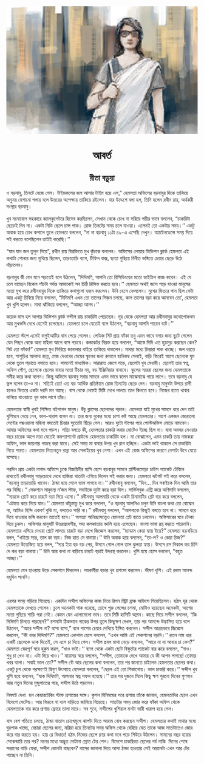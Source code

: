 <div align=center> <img src="./../../metadata/images/rabibasariya/আবর্ত.jpg" align="center" ></div>
<h1 align=center>আবর্ত</h1>
<h2 align=center>রীতা বড়ুয়া</h2>
<div><p>&#x993; &#x9AC;&#x9DC;&#x9AC;&#x9BE;&#x9AC;&#x9C1;, &#x9A4;&#x9BF;&#x9A8;&#x99F;&#x9C7; &#x9AC;&#x9C7;&#x99C;&#x9C7; &#x997;&#x9C7;&#x9B2;&#x964; &#x99F;&#x9BE;&#x987;&#x9AE;&#x995;&#x9B2;&#x9C7;&#x9B0; &#x99C;&#x9B2; &#x986;&#x9B8;&#x9BE;&#x9B0; &#x99F;&#x9BE;&#x987;&#x9AE; &#x9B9;&#x9DF;&#x9C7; &#x98F;&#x9B2;,&#x201D; &#x9B9;&#x9C7;&#x9AE;&#x9B2;&#x9A4;&#x9BE; &#x985;&#x9AB;&#x9BF;&#x9B8;&#x9C7;&#x9B0; &#x9AC;&#x9DC;&#x9AC;&#x9BE;&#x9AC;&#x9C1;&#x9B0; &#x9A6;&#x9BF;&#x995;&#x9C7; &#x9A4;&#x9BE;&#x995;&#x9BF;&#x9DF;&#x9C7; &#x985;&#x9A8;&#x9C1;&#x9A8;&#x9DF; &#x9AE;&#x9C7;&#x9B6;&#x9BE;&#x9A8;&#x9CB; &#x997;&#x9B2;&#x9BE;&#x9DF; &#x9AC;&#x9B2;&#x9C7; &#x989;&#x9A4;&#x9CD;&#x9A4;&#x9B0;&#x9C7;&#x9B0; &#x985;&#x9AA;&#x9C7;&#x995;&#x9CD;&#x9B7;&#x9BE;&#x9DF; &#x9A4;&#x9BE;&#x995;&#x9BF;&#x9DF;&#x9C7; &#x9B0;&#x987;&#x9B2;&#x9C7;&#x9A8;&#x964; &#x9AF;&#x9BE;&#x9B0; &#x989;&#x9A6;&#x9CD;&#x9A6;&#x9C7;&#x9B6;&#x9C7; &#x9AC;&#x9B2;&#x9BE; &#x9B9;&#x9B2;, &#x9A4;&#x9BF;&#x9A8;&#x9BF; &#x9B9;&#x9B2;&#x9C7;&#x9A8; &#x9B0;&#x9A5;&#x9C0;&#x9A8; &#x9B0;&#x9BE;&#x9DF;, &#x985;&#x9B0;&#x9CD;&#x9A5;&#x995;&#x9B0;&#x9C0; &#x9B8;&#x982;&#x9B8;&#x9CD;&#x9A5;&#x9BE;&#x9B0; &#x9AC;&#x9DC;&#x9AC;&#x9BE;&#x9AC;&#x9C1;&#x964;&#xA0;</p><p>&#x996;&#x9C1;&#x9AC; &#x9AE;&#x9A8;&#x9CB;&#x9AF;&#x9CB;&#x997; &#x9B8;&#x9B9;&#x995;&#x9BE;&#x9B0;&#x9C7; &#x995;&#x9CD;&#x9AF;&#x9BE;&#x9B2;&#x995;&#x9C1;&#x9B2;&#x9C7;&#x99F;&#x9B0;&#x9C7; &#x9B9;&#x9BF;&#x9B8;&#x9C7;&#x9AC; &#x995;&#x9B0;&#x99B;&#x9BF;&#x9B2;&#x9C7;&#x9A8;, &#x9B8;&#x9C7;&#x996;&#x9BE;&#x9A8; &#x9A5;&#x9C7;&#x995;&#x9C7; &#x99A;&#x9CB;&#x996; &#x9A8;&#x9BE; &#x9B8;&#x9B0;&#x9BF;&#x9DF;&#x9C7; &#x997;&#x9AE;&#x9CD;&#x9AD;&#x9C0;&#x9B0; &#x9AD;&#x9BE;&#x9AC;&#x9C7; &#x9AC;&#x9B2;&#x9B2;&#x9C7;&#x9A8;, &#x201C;&#x99A;&#x9BE;&#x995;&#x9B0;&#x9BF;&#x99F;&#x9BE; &#x99B;&#x9C7;&#x9DC;&#x9C7;&#x987; &#x9A6;&#x9BF;&#x9A8; &#x9A8;&#x9BE;&#x964; &#x98F;&#x995;&#x99F;&#x9BE; &#x9A8;&#x9BF;&#x9A1;&#x9BF; &#x99B;&#x9C7;&#x9B2;&#x9C7; &#x99A;&#x9BE;&#x9A8;&#x9CD;&#x9B8; &#x9AA;&#x9BE;&#x995;&#x964; &#x9B0;&#x9CB;&#x99C; &#x9A4;&#x9BF;&#x9A8;&#x99F;&#x9C7;&#x9B0; &#x9B8;&#x9AE;&#x9DF; &#x99A;&#x9B2;&#x9C7; &#x9AF;&#x9BE;&#x993;&#x9DF;&#x9BE;&#x964; &#x98F;&#x9B2;&#x9C7;&#x9A8;&#x987; &#x9A4;&#x9CB; &#x98F;&#x995;&#x99F;&#x9BE;&#x9B0; &#x9B8;&#x9AE;&#x9DF;&#x964;&#x2019;&#x2019; &#x98F;&#x995;&#x99F;&#x9C1; &#x985;&#x9AC;&#x9BE;&#x995; &#x9B9;&#x9DF;&#x9C7; &#x99A;&#x9CB;&#x996; &#x995;&#x9AA;&#x9BE;&#x9B2;&#x9C7; &#x9A4;&#x9C1;&#x9B2;&#x9C7; &#x9B9;&#x9C7;&#x9AE;&#x9B2;&#x9A4;&#x9BE; &#x9AC;&#x9B2;&#x9B2;&#x9C7;&#x9A8;, &#x201C;&#x9A8;&#x9BE; &#x9A8;&#x9BE; &#x9AC;&#x9DC;&#x9AC;&#x9BE;&#x9AC;&#x9C1; &#x9E7;&#x9E7;&#x99F;&#x9BE; &#x9EA;&#x9EF;-&#x98F; &#x98F;&#x9B8;&#x9C7;&#x99B;&#x9BF; &#x9A6;&#x9C7;&#x996;&#x9C1;&#x9A8;&#x964; &#x985;&#x9CD;&#x9AF;&#x9BE;&#x99F;&#x9C7;&#x9A8;&#x9A1;&#x9C7;&#x9A8;&#x9CD;&#x9B8;&#x9C7; &#x9B8;&#x9AE;&#x9DF; &#x9A6;&#x9BF;&#x9DF;&#x9C7; &#x9B8;&#x987; &#x995;&#x9B0;&#x9A4;&#x9C7; &#x9AC;&#x9B2;&#x9C7;&#x99B;&#x9BF;&#x9B2;&#x9C7;&#x9A8; &#x9A4;&#x9BE;&#x987;&#x987; &#x995;&#x9B0;&#x9C7;&#x99B;&#x9BF;&#x964;&#x2019;&#x2019;&#xA0;</p><p>&#x201C;&#x9AF;&#x9BE;&#x9A8; &#x9AF;&#x9BE;&#x9A8; &#x99C;&#x9B2; &#x9A4;&#x9C1;&#x9B2;&#x9C1;&#x9A8; &#x997;&#x9BF;&#x9DF;&#x9C7;&#x201D;, &#x9B0;&#x9A5;&#x9C0;&#x9A8; &#x9B0;&#x9BE;&#x9DF; &#x9AC;&#x9BF;&#x9B0;&#x995;&#x9CD;&#x9A4;&#x9BF;&#x9A4;&#x9C7; &#x9AE;&#x9C1;&#x996; &#x995;&#x9C1;&#x981;&#x99A;&#x995;&#x9C7; &#x9AC;&#x9B2;&#x9B2;&#x9C7;&#x9A8;&#x964; &#x985;&#x9AB;&#x9BF;&#x9B8;&#x9C7;&#x9B0; &#x9B2;&#x9CB;&#x9DF;&#x9BE;&#x9B0; &#x9A1;&#x9BF;&#x9AD;&#x9BF;&#x9B6;&#x9A8; &#x995;&#x9CD;&#x9B2;&#x9BE;&#x9B0;&#x9CD;&#x995; &#x9B9;&#x9C7;&#x9AE;&#x9B2;&#x9A4;&#x9BE; &#x98F;&#x987; &#x995;&#x9A5;&#x9BE;&#x99F;&#x9BE; &#x9B6;&#x9CB;&#x9A8;&#x9BE;&#x9B0; &#x99C;&#x9A8;&#x9CD;&#x9AF; &#x9AE;&#x9C1;&#x996;&#x9BF;&#x9DF;&#x9C7; &#x99B;&#x9BF;&#x9B2;&#x9C7;&#x9A8;, &#x9A4;&#x9BE;&#x9DC;&#x9BE;&#x9A4;&#x9BE;&#x9DC;&#x9BF; &#x9AC;&#x9CD;&#x9AF;&#x9BE;&#x997;, &#x99F;&#x9BF;&#x9AB;&#x9BF;&#x9A8; &#x9AC;&#x9BE;&#x995;&#x9CD;&#x9B8;, &#x99B;&#x9BE;&#x9A4;&#x9BE; &#x997;&#x9C1;&#x99B;&#x9BF;&#x9DF;&#x9C7; &#x9AC;&#x9BF;&#x9A8;&#x9C0;&#x9A4; &#x9AD;&#x999;&#x9CD;&#x997;&#x9BF;&#x9A4;&#x9C7; &#x99A;&#x9C7;&#x9DF;&#x9BE;&#x9B0; &#x99B;&#x9C7;&#x9DC;&#x9C7; &#x989;&#x9A0;&#x9C7; &#x9A6;&#x9BE;&#x981;&#x9DC;&#x9BE;&#x9B2;&#x9C7;&#x9A8;&#x964;</p><p>&#x9AC;&#x9DC;&#x9AC;&#x9BE;&#x9AC;&#x9C1;&#x9B0; &#x995;&#x9C0; &#x9AF;&#x9C7;&#x9A8; &#x9AE;&#x9A8;&#x9C7; &#x9AA;&#x9DC;&#x9A4;&#x9C7;&#x987; &#x9AC;&#x9B2;&#x9C7; &#x989;&#x9A0;&#x9B2;&#x9C7;&#x9A8;, &#x201C;&#x9A6;&#x9BF;&#x9A6;&#x9BF;&#x9AE;&#x9A3;&#x9BF;, &#x986;&#x9AA;&#x9A8;&#x9BF; &#x9A4;&#x9CB; &#x9B0;&#x9BF;&#x9B8;&#x9BF;&#x9AD;&#x9BF;&#x982;&#x9DF;&#x9C7;&#x9B0; &#x9AE;&#x9A4;&#x9CB; &#x9AD;&#x9BE;&#x987;&#x99F;&#x9BE;&#x9B2; &#x995;&#x9BE;&#x99C; &#x995;&#x9B0;&#x9C7;&#x9A8;&#x964; &#x98F;&#x987; &#x9AF;&#x9C7; &#x99A;&#x9B2;&#x9C7; &#x9AF;&#x9BE;&#x99A;&#x9CD;&#x99B;&#x9C7;&#x9A8; &#x9AC;&#x9BF;&#x995;&#x9C7;&#x9B2; &#x9AA;&#x9BE;&#x981;&#x99A;&#x99F;&#x9BE; &#x9AA;&#x9B0;&#x9CD;&#x9AF;&#x9A8;&#x9CD;&#x9A4; &#x986;&#x9AE;&#x9BE;&#x995;&#x9C7;&#x987; &#x9B8;&#x9AC; &#x99A;&#x9BF;&#x9A0;&#x9BF; &#x9B0;&#x9BF;&#x9B8;&#x9BF;&#x9AD; &#x995;&#x9B0;&#x9A4;&#x9C7; &#x9B9;&#x9AC;&#x9C7;&#x964;&#x2019;&#x2019; &#x9B9;&#x9C7;&#x9AE;&#x9B2;&#x9A4;&#x9BE; &#x985;&#x9A5;&#x987; &#x99C;&#x9B2;&#x9C7; &#x9AA;&#x9DC;&#x9C7; &#x9AF;&#x9BE;&#x993;&#x9DF;&#x9BE; &#x9AE;&#x9BE;&#x9A8;&#x9C1;&#x9B7;&#x9C7;&#x9B0; &#x9AE;&#x9A4;&#x9CB; &#x9AE;&#x9C1;&#x996; &#x995;&#x9B0;&#x9C7; &#x9B0;&#x9A5;&#x9C0;&#x9A8;&#x9AC;&#x9BE;&#x9AC;&#x9C1;&#x9B0; &#x9A6;&#x9BF;&#x995;&#x9C7; &#x9A4;&#x9BE;&#x995;&#x9BF;&#x9DF;&#x9C7; &#x995;&#x9A5;&#x9BE;&#x997;&#x9C1;&#x9B2;&#x9CB; &#x9B9;&#x99C;&#x9AE; &#x995;&#x9B0;&#x9B2;&#x9C7;&#x9A8;&#x964; &#x989;&#x9A8;&#x9BF; &#x9B9;&#x9C7;&#x9B8;&#x9C7; &#x9AB;&#x9C7;&#x9B2;&#x9B2;&#x9C7;&#x9A8;&#x964; &#x9AE;&#x9C1;&#x996;&#x9C7;&#x9B0; &#x9AD;&#x9BF;&#x9A4;&#x9B0;&#x9C7; &#x9AA;&#x9BE;&#x9A8; &#x99B;&#x9BF;&#x9B2; &#x9B8;&#x9C7;&#x99F;&#x9BE; &#x986;&#x9B0; &#x98F;&#x995;&#x99F;&#x9C1; &#x99A;&#x9BF;&#x9AC;&#x9BF;&#x9DF;&#x9C7; &#x9A8;&#x9BF;&#x9DF;&#x9C7; &#x9AC;&#x9B2;&#x9B2;&#x9C7;&#x9A8;, &#x201C;&#x9A6;&#x9BF;&#x9A6;&#x9BF;&#x9AE;&#x9A3;&#x9BF; &#x98F;&#x996;&#x9A8; &#x9A4;&#x9CB; &#x9A4;&#x9BE;&#x9B2;&#x9C7;&#x9B0; &#x9B8;&#x9BF;&#x99C;&#x9BC;&#x9A8; &#x99A;&#x9B2;&#x99B;&#x9C7;, &#x995;&#x9BE;&#x9B2; &#x9A4;&#x9BE;&#x9B2;&#x9C7;&#x9B0; &#x9AC;&#x9DC;&#x9BE; &#x995;&#x9B0;&#x9C7; &#x986;&#x9A8;&#x9AC;&#x9C7;&#x9A8; &#x9A4;&#x9CB;&#x2019;, &#x9B9;&#x9C7;&#x9AE;&#x9B2;&#x9A4;&#x9BE; &#x996;&#x9C1;&#x9AC; &#x996;&#x9C1;&#x9B6;&#x9BF; &#x9B9;&#x9B2;&#x9C7;&#x9A8;&#x964; &#x9AE;&#x9BE;&#x9A5;&#x9BE; &#x99D;&#x9BE;&#x981;&#x995;&#x9BF;&#x9DF;&#x9C7; &#x9AC;&#x9B2;&#x9B2;&#x9C7;&#x9A8;, &#x2018;&#x2018;&#x986;&#x99A;&#x9CD;&#x99B;&#x9BE; &#x986;&#x9A8;&#x9AC;&#x964;&#x2019;&#x2019;&#xA0;</p><p>&#x995;&#x9DF;&#x9C7;&#x995; &#x9AE;&#x9BE;&#x9B8; &#x9B9;&#x9B2; &#x986;&#x9AA;&#x9BE;&#x9B0; &#x9A1;&#x9BF;&#x9AD;&#x9BF;&#x9B6;&#x9A8; &#x995;&#x9CD;&#x9B2;&#x9BE;&#x9B0;&#x9CD;&#x995; &#x9B8;&#x9A8;&#x9CD;&#x9A6;&#x9C0;&#x9AA; &#x9B0;&#x9BE;&#x9DF; &#x99A;&#x9BE;&#x995;&#x9B0;&#x9BF;&#x99F;&#x9BE; &#x9AA;&#x9C7;&#x9DF;&#x9C7;&#x99B;&#x9C7;&#x9A8;&#x964; &#x9A6;&#x9C2;&#x9B0; &#x9A5;&#x9C7;&#x995;&#x9C7; &#x9B9;&#x9C7;&#x9AE;&#x9B2;&#x9A4;&#x9BE; &#x986;&#x9B0; &#x9B0;&#x9A5;&#x9C0;&#x9A8;&#x9AC;&#x9BE;&#x9AC;&#x9C1;&#x9B0; &#x995;&#x9A5;&#x9CB;&#x9AA;&#x9CB;&#x995;&#x9A5;&#x9A8; &#x986;&#x9B0; &#x9AE;&#x9C1;&#x996;&#x9AD;&#x999;&#x9CD;&#x997;&#x9BF; &#x9A6;&#x9C7;&#x996;&#x9C7; &#x9B9;&#x9C7;&#x9B8;&#x9C7;&#x987; &#x99A;&#x9B2;&#x9C7;&#x99B;&#x9C7;&#x9A8;&#x964; &#x9B9;&#x9C7;&#x9AE;&#x9B2;&#x9A4;&#x9BE; &#x99A;&#x9B2;&#x9C7; &#x9AF;&#x9C7;&#x9A4;&#x9C7;&#x987; &#x9AC;&#x9B2;&#x9C7; &#x989;&#x9A0;&#x9B2;&#x9C7;&#x9A8;, &#x201C;&#x9AC;&#x9DC;&#x9AC;&#x9BE;&#x9AC;&#x9C1; &#x986;&#x9AA;&#x9A8;&#x9BF; &#x9AA;&#x9BE;&#x9B0;&#x9C7;&#x9A8; &#x9AC;&#x99F;&#x9C7;&#x964;&#x2019;&#x2019;</p><p>&#x9B9;&#x9C7;&#x9AE;&#x9B2;&#x9A4;&#x9BE; &#x9B8;&#x9CD;&#x99F;&#x9AA;&#x9C7; &#x98F;&#x9B8;&#x9C7;&#x987; &#x9AC;&#x9BE;&#x997;&#x9C1;&#x987;&#x986;&#x99F;&#x9BF;&#x9B0; &#x9AC;&#x9BE;&#x9B8; &#x9AA;&#x9C7;&#x9DF;&#x9C7; &#x997;&#x9C7;&#x9B2;&#x9C7;&#x9A8;&#x964; &#x9B2;&#x9C7;&#x9A1;&#x9BF;&#x99C;&#x9BC; &#x9B8;&#x9BF;&#x99F; &#x9AA;&#x9CD;&#x9B0;&#x9BE;&#x9DF; &#x9AB;&#x9BE;&#x981;&#x995;&#x9BE; &#x9A4;&#x9AC;&#x9C1; &#x98F;&#x9AE;&#x9A8; &#x9AD;&#x9BE;&#x9AC;&#x9C7; &#x9AC;&#x9B8;&#x9BE;&#x9B0; &#x99C;&#x9A8;&#x9CD;&#x9AF; &#x99B;&#x9C1;&#x99F;&#x9C7; &#x997;&#x9C7;&#x9B2;&#x9C7;&#x9A8; &#x9AF;&#x9C7;&#x9A8; &#x9AA;&#x9BF;&#x99B;&#x9A8; &#x9A5;&#x9C7;&#x995;&#x9C7; &#x985;&#x9A8;&#x9CD;&#x9AF; &#x9AE;&#x9B9;&#x9BF;&#x9B2;&#x9BE; &#x986;&#x997;&#x9C7; &#x9AC;&#x9B8;&#x9C7; &#x9AA;&#x9DC;&#x9AC;&#x9C7;&#x964; &#x995;&#x9A8;&#x9CD;&#x9A1;&#x9BE;&#x995;&#x99F;&#x9B0; &#x9AC;&#x9BF;&#x9B0;&#x995;&#x9CD;&#x9A4; &#x9B9;&#x9DF;&#x9C7; &#x9AC;&#x9B2;&#x9B2;&#x9C7;&#x9A8;, &#x201C;&#x986;&#x9B8;&#x9CD;&#x9A4;&#x9C7; &#x9A6;&#x9BF;&#x9A6;&#x9BF; &#x98F;&#x9A4; &#x9B9;&#x9C1;&#x9DC;&#x9AE;&#x9C1;&#x9DC; &#x995;&#x9B0;&#x99B;&#x9C7;&#x9A8; &#x995;&#x9C7;&#x9A8;? &#x9B8;&#x9BF;&#x99F; &#x9A4;&#x9CB; &#x9AB;&#x9BE;&#x981;&#x995;&#x9BE;!&#x201D; &#x9B9;&#x9C7;&#x9AE;&#x9B2;&#x9A4;&#x9BE; &#x9AE;&#x9C1;&#x996; &#x9AB;&#x9BF;&#x9B0;&#x9BF;&#x9DF;&#x9C7; &#x99C;&#x9BE;&#x9A8;&#x9BE;&#x9B2;&#x9BE;&#x9B0; &#x9AC;&#x9BE;&#x987;&#x9B0;&#x9C7; &#x9A4;&#x9BE;&#x995;&#x9BF;&#x9DF;&#x9C7; &#x9A5;&#x9BE;&#x995;&#x9B2;&#x9C7;&#x9A8;&#x964; &#x9AE;&#x9BE;&#x9A5;&#x9BE;&#x9B0; &#x9AE;&#x9A7;&#x9CD;&#x9AF;&#x9C7; &#x99A;&#x9BF;&#x9A8;&#x9CD;&#x9A4;&#x9BE;&#x9B0;&#x9BE; &#x9AA;&#x9BE;&#x995; &#x996;&#x9BE;&#x99A;&#x9CD;&#x99B;&#x9C7;&#x964; &#x99C;&#x9B2; &#x9A7;&#x9B0;&#x9A4;&#x9C7; &#x9B9;&#x9AC;&#x9C7;, &#x9B6;&#x9BE;&#x9B6;&#x9C1;&#x9DC;&#x9BF;&#x9B0; &#x986;&#x9B2;&#x9BE;&#x9A6;&#x9BE; &#x9B0;&#x9BE;&#x9A8;&#x9CD;&#x9A8;&#x9BE;, &#x9AE;&#x9C7;&#x99C; &#x9A6;&#x9C7;&#x993;&#x9B0;&#x9C7;&#x9B0; &#x9AE;&#x9C7;&#x9DF;&#x9C7;&#x9B0; &#x9B8;&#x9CD;&#x995;&#x9C1;&#x9B2;&#x9C7;&#x9B0; &#x99C;&#x9A8;&#x9CD;&#x9AF; &#x9B0;&#x9C1;&#x9AE;&#x9BE;&#x9B2;&#x9C7; &#x9B9;&#x9BE;&#x9A8;&#x9BF;&#x995;&#x9AE;&#x9CD;&#x9AC; &#x9B8;&#x9C7;&#x9B2;&#x9BE;&#x987;, &#x9AC;&#x9BE;&#x9DC;&#x9BF; &#x9AB;&#x9BF;&#x9B0;&#x9C7;&#x987; &#x986;&#x997;&#x9C7; &#x99B;&#x9C7;&#x9B2;&#x9C7;&#x995;&#x9C7; &#x998;&#x9C1;&#x9AE; &#x9A5;&#x9C7;&#x995;&#x9C7; &#x9A4;&#x9C1;&#x9B2;&#x9C7; &#x9AA;&#x9DC;&#x9BE;&#x9A4;&#x9C7; &#x9AC;&#x9B8;&#x9BE;&#x9A4;&#x9C7; &#x9B9;&#x9AC;&#x9C7;&#x964; &#x9B8;&#x9BE;&#x9AE;&#x9A8;&#x9C7;&#x987; &#x9AE;&#x9BE;&#x9A7;&#x9CD;&#x9AF;&#x9AE;&#x9BF;&#x995;&#x964; &#x9B8;&#x9BE;&#x9B0;&#x9BE;&#x9B0;&#x9BE;&#x9A4; &#x99C;&#x9C7;&#x997;&#x9C7; &#x9AA;&#x9DC;&#x9C7;, &#x99B;&#x9C7;&#x9B2;&#x9C7;&#x99F;&#x9BE; &#x996;&#x9C1;&#x9AC; &#x9AE;&#x9C7;&#x9A7;&#x9BE;&#x9AC;&#x9C0;&#x964; &#x99B;&#x9C7;&#x9B2;&#x9C7;&#x987; &#x9A4;&#x9BE;&#x9B0; &#x9B8;&#x9CD;&#x9AC;&#x9AA;&#x9CD;&#x9A8;, &#x985;&#x9AB;&#x9BF;&#x9B8; &#x997;&#x9CC;&#x9A3;, &#x99B;&#x9C7;&#x9B2;&#x9C7;&#x995;&#x9C7; &#x99B;&#x9C7;&#x9B2;&#x9C7;&#x9B0; &#x9AC;&#x9BE;&#x9AC;&#x9BE;&#x9B0; &#x9AE;&#x9A4;&#x9CB; &#x99F;&#x9BF;&#x99A;&#x9BE;&#x9B0; &#x9A8;&#x9DF;, &#x9AC;&#x9DC; &#x987;&#x99E;&#x9CD;&#x99C;&#x9BF;&#x9A8;&#x9BF;&#x9DF;&#x9BE;&#x9B0; &#x9AC;&#x9BE;&#x9A8;&#x9BE;&#x9AC;&#x9C7;&#x964; &#x9B8;&#x9CD;&#x995;&#x9C1;&#x9B2;&#x9C7;&#x9B0; &#x9B8;&#x9CD;&#x9AF;&#x9B0;&#x9B0;&#x9BE; &#x99B;&#x9C7;&#x9B2;&#x9C7;&#x9B0; &#x99C;&#x9A8;&#x9CD;&#x9AF; &#x9B9;&#x9C7;&#x9AE;&#x9B2;&#x9A4;&#x9BE;&#x995;&#x9C7; &#x9B8;&#x9AE;&#x9C0;&#x9B9; &#x995;&#x9B0;&#x9C7; &#x995;&#x9A5;&#x9BE; &#x9AC;&#x9B2;&#x9C7;&#x9A8;&#x964; &#x995;&#x9BF;&#x9A8;&#x9CD;&#x9A4;&#x9C1; &#x985;&#x9AB;&#x9BF;&#x9B8;&#x9C7; &#x9AC;&#x9DC;&#x9AC;&#x9BE;&#x9AC;&#x9C1; &#x9B8;&#x9AC;&#x9BE;&#x9B0; &#x9B8;&#x9BE;&#x9AE;&#x9A8;&#x9C7; &#x98F;&#x9AE;&#x9A8; &#x9AD;&#x9BE;&#x9AC;&#x9C7; &#x9AC;&#x9B2;&#x9C7;&#x9A8; &#x9AE;&#x9BE;&#x99D;&#x9C7;&#x9AE;&#x9BE;&#x99D;&#x9C7; &#x997;&#x9BE;&#x9DF;&#x9C7; &#x9B2;&#x9BE;&#x997;&#x9C7;&#x964; &#x9A4;&#x9AC;&#x9C7; &#x9AC;&#x9DC;&#x9AC;&#x9BE;&#x9AC;&#x9C1; &#x9AF;&#x9C7; &#x9AD;&#x9C1;&#x9B2; &#x9AC;&#x9B2;&#x9C7;&#x9A8; &#x9A4;&#x9BE;-&#x993; &#x9A8;&#x9BE;&#x964; &#x9B8;&#x9A4;&#x9CD;&#x9AF;&#x9BF;&#x987; &#x9A4;&#x9CB;! &#x98F;&#x9A4; &#x9AC;&#x9DC; &#x986;&#x9B0;&#x9CD;&#x9A5;&#x9BF;&#x995; &#x9AA;&#x9CD;&#x9B0;&#x9A4;&#x9BF;&#x9B7;&#x9CD;&#x9A0;&#x9BE;&#x9A8;&#x9C7; &#x9B0;&#x9CB;&#x99C; &#x9A4;&#x9BF;&#x9A8;&#x99F;&#x9C7;&#x9DF; &#x99B;&#x9C7;&#x9DC;&#x9C7; &#x9A6;&#x9C7;&#x9A8;&#x964; &#x9AC;&#x9DC;&#x9AC;&#x9BE;&#x9AC;&#x9C1; &#x9AE;&#x9BE;&#x9A8;&#x9C1;&#x9B7;&#x99F;&#x9BE; &#x989;&#x9AA;&#x9B0;&#x9C7; &#x9B0;&#x9BE;&#x997;&#x9C0; &#x9B9;&#x9B2;&#x9C7;&#x993; &#x9AD;&#x9BF;&#x9A4;&#x9B0;&#x9C7; &#x98F;&#x995;&#x99F;&#x9BE; &#x9A6;&#x9B0;&#x9A6;&#x9BF; &#x9AE;&#x9A8; &#x986;&#x99B;&#x9C7;&#x964; &#x9AC;&#x9BE;&#x9B8; &#x9A5;&#x9C7;&#x995;&#x9C7; &#x9A8;&#x9C7;&#x9AE;&#x9C7;&#x987; &#x9AE;&#x9BF;&#x9B7;&#x9CD;&#x99F;&#x9BF; &#x9A6;&#x9C7;&#x996;&#x9C7; &#x9B2;&#x9BE;&#x9B2;&#x99A;&#x9C7; &#x9A4;&#x9BE;&#x9B2; &#x995;&#x9BF;&#x9A8;&#x9A4;&#x9C7; &#x9B9;&#x9AC;&#x9C7;&#x964; &#x9A8;&#x9BF;&#x99C;&#x9C7;&#x9B0; &#x9B9;&#x9BE;&#x9A4;&#x9C7; &#x996;&#x9BE;&#x9AC;&#x9BE;&#x9B0; &#x9AC;&#x9BE;&#x9A8;&#x9BF;&#x9DF;&#x9C7; &#x996;&#x9BE;&#x993;&#x9DF;&#x9BE;&#x9A4;&#x9C7; &#x996;&#x9C1;&#x9AC; &#x9AD;&#x9BE;&#x9B2; &#x9B2;&#x9BE;&#x997;&#x9C7; &#x9A4;&#x9BE;&#x981;&#x9B0;&#x964;&#xA0;</p><p>&#x9B9;&#x9C7;&#x9AE;&#x9B2;&#x9A4;&#x9BE;&#x9B0; &#x9B8;&#x9CD;&#x9AC;&#x9BE;&#x9AE;&#x9C0; &#x996;&#x9C1;&#x9AC;&#x987; &#x9B6;&#x9BF;&#x995;&#x9CD;&#x9B7;&#x9BF;&#x9A4; &#x9AC;&#x987;&#x9AA;&#x9BE;&#x997;&#x9B2; &#x9AE;&#x9BE;&#x9A8;&#x9C1;&#x9B7;&#x964; &#x989;&#x981;&#x99A;&#x9C1; &#x995;&#x9CD;&#x9B2;&#x9BE;&#x9B8;&#x9C7;&#x9B0; &#x99B;&#x9C7;&#x9B2;&#x9C7;&#x9A6;&#x9C7;&#x9B0; &#x9AA;&#x9DC;&#x9BE;&#x9A8;&#x964; &#x9B9;&#x9C7;&#x9AE;&#x9B2;&#x9A4;&#x9BE; &#x9AF;&#x9BE;&#x987; &#x9AE;&#x9C1;&#x996;&#x9C7;&#x9B0; &#x9B8;&#x9BE;&#x9AE;&#x9A8;&#x9C7; &#x9A7;&#x9B0;&#x9C7; &#x9A6;&#x9C7;&#x9A8; &#x9A4;&#x9BE;&#x987; &#x996;&#x9C1;&#x9B6;&#x9BF;&#x9AE;&#x9A8;&#x9C7; &#x996;&#x9C7;&#x9DF;&#x9C7; &#x9A8;&#x9C7;&#x9A8;, &#x9AD;&#x9BE;&#x9B2;-&#x996;&#x9BE;&#x9B0;&#x9BE;&#x9AA; &#x9AC;&#x9B2;&#x9C7;&#x9A8; &#x9A8;&#x9BE;&#x964; &#x9A4;&#x9BE;&#x9B0; &#x99C;&#x9A8;&#x9CD;&#x9AF; &#x9AC;&#x9C1;&#x995;&#x9C7;&#x9B0; &#x9AE;&#x9A7;&#x9CD;&#x9AF;&#x9C7; &#x99A;&#x9BE;&#x9AA;&#x9BE; &#x995;&#x9B7;&#x9CD;&#x99F; &#x986;&#x99B;&#x9C7; &#x9B9;&#x9C7;&#x9AE;&#x9B2;&#x9A4;&#x9BE;&#x9B0;&#x964; &#x9AA;&#x9BE;&#x9B6;&#x9C7; &#x98F;&#x995;&#x99C;&#x9A8; &#x99C;&#x9CB;&#x9B0;&#x9BE;&#x9B2;&#x9CB; &#x9B8;&#x9C7;&#x9A8;&#x9CD;&#x99F;&#x9C7;&#x9B0; &#x997;&#x9A8;&#x9CD;&#x9A7;&#x993;&#x9DF;&#x9BE;&#x9B2;&#x9BE; &#x9AE;&#x9B9;&#x9BF;&#x9B2;&#x9BE; &#x9AC;&#x9B8;&#x9A4;&#x9C7;&#x987; &#x99A;&#x9BF;&#x9A8;&#x9CD;&#x9A4;&#x9BE;&#x9B0; &#x9B8;&#x9C1;&#x9A4;&#x9CB;&#x99F;&#x9BE; &#x99B;&#x9BF;&#x981;&#x9DC;&#x9C7; &#x997;&#x9C7;&#x9B2;&#x964; &#x986;&#x9B0;&#x993; &#x9A6;&#x9C1;&#x99F;&#x9CB; &#x9B8;&#x9CD;&#x99F;&#x9AA;&#x9C7;&#x9B0; &#x9AA;&#x9B0;&#x9C7; &#x9AA;&#x9CB;&#x9B8;&#x9CD;&#x99F;&#x985;&#x9AB;&#x9BF;&#x9B8; &#x9AE;&#x9CB;&#x9DC;&#x9C7; &#x9A8;&#x9BE;&#x9AE;&#x9AC;&#x9C7;&#x9A8;&#x964; &#x986;&#x9AC;&#x9BE;&#x9B0; &#x985;&#x9AB;&#x9BF;&#x9B8;&#x9C7;&#x9B0; &#x995;&#x9A5;&#x9BE; &#x9AE;&#x9A8;&#x9C7; &#x9AA;&#x9DC;&#x9B2;&#x964; &#x9B8;&#x9A4;&#x9CD;&#x9AF;&#x9BF; &#x9AC;&#x9B2;&#x9A4;&#x9C7; &#x995;&#x9C0;, &#x9B9;&#x9C7;&#x9AE;&#x9B2;&#x9A4;&#x9BE;&#x9B0; &#x99A;&#x9BE;&#x995;&#x9B0;&#x9BF; &#x995;&#x9B0;&#x9BE;&#x9B0; &#x9AE;&#x9CB;&#x99F;&#x9C7;&#x993; &#x987;&#x99A;&#x9CD;&#x99B;&#x9C7; &#x99B;&#x9BF;&#x9B2; &#x9A8;&#x9BE;&#x964; &#x9AC;&#x9BE;&#x9AC;&#x9BE; &#x985;&#x9AC;&#x9B8;&#x9B0; &#x9A8;&#x9C7;&#x993;&#x9DF;&#x9BE;&#x9B0; &#x9AC;&#x99B;&#x9B0; &#x99A;&#x9BE;&#x9B0;&#x9C7;&#x995; &#x986;&#x997;&#x9C7; &#x9AE;&#x9BE;&#x9B0;&#x9BE; &#x9AF;&#x9C7;&#x9A4;&#x9C7;&#x987; &#x995;&#x9AE;&#x9AA;&#x9CD;&#x9AF;&#x9BE;&#x9B6;&#x9A8;&#x9C7;&#x99F; &#x997;&#x9CD;&#x9B0;&#x9BE;&#x989;&#x9A8;&#x9CD;&#x9A1;&#x9C7; &#x9B9;&#x9C7;&#x9AE;&#x9B2;&#x9A4;&#x9BE;&#x9B0; &#x99A;&#x9BE;&#x995;&#x9B0;&#x9BF;&#x99F;&#x9BE; &#x9B9;&#x9B2;&#x964; &#x9AE;&#x9BE; &#x9AC;&#x9CB;&#x99D;&#x9BE;&#x9B2;&#x9C7;&#x9A8;, &#x98F;&#x9AE;&#x9A8; &#x99A;&#x9BE;&#x995;&#x9B0;&#x9BF; &#x9A4;&#x9BE;&#x9DF; &#x9A8;&#x9BE;&#x9AE;&#x995;&#x9B0;&#x9BE; &#x985;&#x9AB;&#x9BF;&#x9B8;, &#x9AD;&#x9BE;&#x9B2; &#x99C;&#x9BE;&#x9DF;&#x997;&#x9BE;&#x9DF; &#x9AA;&#x9BE;&#x9A4;&#x9CD;&#x9B0;&#x9B8;&#x9CD;&#x9A5; &#x995;&#x9B0;&#x9BE; &#x9AF;&#x9BE;&#x9AC;&#x9C7;&#x964; &#x9B8;&#x9C7;&#x987; &#x9B8;&#x9AE;&#x9DF; &#x9AE;&#x9BE; &#x9AC;&#x9BE;&#x9AC;&#x9BE;&#x9B0; &#x989;&#x9AA;&#x9B0; &#x996;&#x9C1;&#x9AC; &#x9B0;&#x9BE;&#x997; &#x9B9;&#x99A;&#x9CD;&#x99B;&#x9BF;&#x9B2;&#x964; &#x98F;&#x995;&#x99F;&#x9BE; &#x9AD;&#x9BE;&#x987; &#x9A5;&#x9BE;&#x995;&#x9B2;&#x9C7; &#x9B8;&#x9C7; &#x99A;&#x9BE;&#x995;&#x9B0;&#x9BF;&#x99F;&#x9BE; &#x9A8;&#x9BF;&#x9A4;&#x9C7; &#x9AA;&#x9BE;&#x9B0;&#x9A4;&#x964; &#x9B9;&#x9C7;&#x9AE;&#x9B2;&#x9A4;&#x9BE;&#x9B0; &#x9A8;&#x9BF;&#x9A4;&#x9CD;&#x9AF;&#x9A8;&#x9A4;&#x9C1;&#x9A8; &#x9B0;&#x9BE;&#x9A8;&#x9CD;&#x9A8;&#x9BE; &#x986;&#x9B0; &#x9B8;&#x9C7;&#x9B2;&#x9BE;&#x987;&#x9DF;&#x9C7;&#x9B0; &#x996;&#x9C1;&#x9AC; &#x9A8;&#x9C7;&#x9B6;&#x9BE;&#x964; &#x98F;&#x996;&#x9A8; &#x98F;&#x987; &#x9B0;&#x9CB;&#x99C; &#x985;&#x9AB;&#x9BF;&#x9B8;&#x9C7;&#x9B0; &#x995;&#x9BE;&#x9B0;&#x9A3;&#x9C7; &#x9A8;&#x9C7;&#x9B6;&#x9BE;&#x99F;&#x9BE; &#x989;&#x9AC;&#x9C7; &#x9AF;&#x9C7;&#x9A4;&#x9C7; &#x9AC;&#x9B8;&#x9C7;&#x99B;&#x9C7;&#x964;&#xA0;</p><p>&#x9AA;&#x9B0;&#x9A6;&#x9BF;&#x9A8; &#x9AA;&#x9CD;&#x9B0;&#x9BE;&#x9DF; &#x98F;&#x995;&#x99F;&#x9BE; &#x9A8;&#x9BE;&#x997;&#x9BE;&#x9A6; &#x985;&#x9AB;&#x9BF;&#x9B8;&#x9C7; &#x9A2;&#x9C1;&#x995;&#x9C7; &#x9AC;&#x9BF;&#x99C;&#x9DF;&#x9BF;&#x9A8;&#x9C0;&#x9B0; &#x9B9;&#x9BE;&#x9B8;&#x9BF; &#x9B9;&#x9C7;&#x9B8;&#x9C7; &#x9AC;&#x9DC;&#x9AC;&#x9BE;&#x9AC;&#x9C1;&#x9B0; &#x9B8;&#x9BE;&#x9AE;&#x9A8;&#x9C7; &#x9AA;&#x9CD;&#x9B2;&#x9BE;&#x9B8;&#x9CD;&#x99F;&#x9BF;&#x995;&#x9AE;&#x9CB;&#x9DC;&#x9BE; &#x9A2;&#x9BE;&#x989;&#x9B8; &#x9AA;&#x9CD;&#x9AF;&#x9BE;&#x995;&#x9C7;&#x99F; &#x99F;&#x9C7;&#x9AC;&#x9BF;&#x9B2;&#x9C7; &#x9B0;&#x9BE;&#x996;&#x9A4;&#x9C7;&#x987; &#x9B0;&#x9A5;&#x9C0;&#x9A8;&#x9AC;&#x9BE;&#x9AC;&#x9C1; &#x986;&#x9DC;&#x99A;&#x9CB;&#x996;&#x9C7; &#x9A6;&#x9C7;&#x996;&#x9C7; &#x9B9;&#x9BE;&#x99C;&#x9BF;&#x9B0;&#x9BE; &#x996;&#x9BE;&#x9A4;&#x9BE;&#x99F;&#x9BE; &#x98F;&#x997;&#x9BF;&#x9DF;&#x9C7; &#x9A6;&#x9BF;&#x9B2;&#x9C7;&#x9A8; &#x9B8;&#x987; &#x995;&#x9B0;&#x9BE;&#x9B0; &#x99C;&#x9A8;&#x9CD;&#x9AF;&#x964; &#x9B9;&#x9C7;&#x9AE;&#x9B2;&#x9A4;&#x9BE; &#x99D;&#x99F;&#x9AA;&#x99F; &#x9B8;&#x987; &#x995;&#x9B0;&#x9C7; &#x9AC;&#x9B2;&#x9B2;&#x9C7;&#x9A8;, &#x201C;&#x9AC;&#x9DC;&#x9AC;&#x9BE;&#x9AC;&#x9C1; &#x9A4;&#x9BE;&#x9DC;&#x9BE;&#x9A4;&#x9BE;&#x9DC;&#x9BF; &#x996;&#x9BE;&#x9AC;&#x9C7;&#x9A8;&#x964; &#x9A0;&#x9BE;&#x9A8;&#x9CD;&#x9A1;&#x9BE; &#x9B9;&#x9DF;&#x9C7; &#x997;&#x9C7;&#x9B2;&#x9C7; &#x9AD;&#x9BE;&#x9B2; &#x9B2;&#x9BE;&#x997;&#x9AC;&#x9C7; &#x9A8;&#x9BE;&#x964;&#x2019;&#x2019; &#x9B0;&#x9A5;&#x9C0;&#x9A8;&#x9AC;&#x9BE;&#x9AC;&#x9C1; &#x9AC;&#x9B2;&#x9B2;&#x9C7;&#x9A8;, &#x201C;&#x9A6;&#x9BF;&#x9A8;... &#x9A6;&#x9BF;&#x9A8; &#x9B8;&#x9AC;&#x9BE;&#x987;&#x995;&#x9C7; &#x9A6;&#x9BF;&#x9A8; &#x986;&#x9AE;&#x9BF; &#x9A4;&#x9BE;&#x9B0; &#x9AA;&#x9B0; &#x9A8;&#x9BF;&#x99A;&#x9CD;&#x99B;&#x9BF;&#x964;&#x2019;&#x2019; &#x9B8;&#x9C7;&#x995;&#x9B6;&#x9A8;&#x9C7; &#x9B8;&#x9BE;&#x995;&#x9C1;&#x9B2;&#x9CD;&#x9AF;&#x9C7; &#x9A8;&#x2019;&#x99C;&#x9A8; &#x9B8;&#x9CD;&#x99F;&#x9BE;&#x9AB;, &#x9B8;&#x9AC;&#x9BE;&#x987;&#x995;&#x9C7; &#x9A6;&#x9C1;&#x99F;&#x9CB; &#x995;&#x9B0;&#x9C7; &#x9AC;&#x9DC;&#x9BE; &#x9A6;&#x9BF;&#x9B2;&#x964; &#x9B8;&#x9BE;&#x9B0;&#x9CD;&#x9AD;&#x9BF;&#x9B8;&#x9AC;&#x9C1;&#x995; &#x98F;&#x9A8;&#x9CD;&#x99F;&#x9CD;&#x9B0;&#x9BF; &#x995;&#x9B0;&#x9C7; &#x985;&#x9A3;&#x9BF;&#x9AE;&#x9BE;&#x9A6;&#x9BF; &#x9AC;&#x9B2;&#x9B2;&#x9C7;&#x9A8;, &#x201C;&#x9B8;&#x9CD;&#x9AF;&#x9B0;&#x995;&#x9C7; &#x9AA;&#x9CD;&#x9B2;&#x9C7;&#x99F;&#x9C7; &#x995;&#x9B0;&#x9C7; &#x99A;&#x9BE;&#x9B0;&#x99F;&#x9C7; &#x9AC;&#x9DC;&#x9BE; &#x9A6;&#x9BF;&#x9DF;&#x9C7; &#x98F;&#x9B8;&#x9CB;&#x964;&#x2019;&#x2019; &#x9B0;&#x9A5;&#x9C0;&#x9A8;&#x9AC;&#x9BE;&#x9AC;&#x9C1; &#x986;&#x9B2;&#x9AE;&#x9BE;&#x9B0;&#x9BF; &#x9A5;&#x9C7;&#x995;&#x9C7; &#x98F;&#x995;&#x99F;&#x9BE; &#x99A;&#x9BF;&#x9A8;&#x9BE;&#x9AE;&#x9BE;&#x99F;&#x9BF;&#x9B0; &#x9AA;&#x9CD;&#x9B2;&#x9C7;&#x99F; &#x9AC;&#x9BE;&#x9B0; &#x995;&#x9B0;&#x9C7; &#x9AC;&#x9B2;&#x9B2;&#x9C7;&#x9A8;, &#x201C;&#x98F;&#x99F;&#x9BE;&#x9A4;&#x9C7; &#x995;&#x9B0;&#x9C7; &#x9A8;&#x9BF;&#x9DF;&#x9C7; &#x9AF;&#x9BE;&#x9A8;&#x964;&#x2019;&#x2019; &#x9B9;&#x9C7;&#x9AE;&#x9B2;&#x9A4;&#x9BE; &#x995;&#x9BE;&#x981;&#x99A;&#x9C1;&#x9AE;&#x9BE;&#x99A;&#x9C1; &#x9AE;&#x9C1;&#x996; &#x995;&#x9B0;&#x9C7; &#x9AC;&#x9B2;&#x9B2;&#x9C7;&#x9A8;, &#x201C;&#x993; &#x9AC;&#x9DC;&#x9AC;&#x9BE;&#x9AC;&#x9C1; &#x986;&#x9AA;&#x9A8;&#x9BF;&#x993; &#x99A;&#x9B2;&#x9C1;&#x9A8; &#x989;&#x9A8;&#x9BF; &#x9AC;&#x9BE;&#x982;&#x9B2;&#x9BE; &#x995;&#x9A5;&#x9BE; &#x9A4;&#x9CB; &#x9AC;&#x9CB;&#x99D;&#x9C7;&#x9A8; &#x9A8;&#x9BE;, &#x986;&#x9AE;&#x9BF;&#x993; &#x9B9;&#x9BF;&#x9A8;&#x9CD;&#x9A6;&#x9BF; &#x98F;&#x995;&#x9AC;&#x9B0;&#x9CD;&#x9A3; &#x9AC;&#x9C1;&#x99D;&#x9BF; &#x9A8;&#x9BE;, &#x9AC;&#x9B2;&#x9A4;&#x9C7;&#x993; &#x9AA;&#x9BE;&#x9B0;&#x9BF; &#x9A8;&#x9BE;&#x964;&#x2019;&#x2019; &#x9B0;&#x9A5;&#x9C0;&#x9A8;&#x9AC;&#x9BE;&#x9AC;&#x9C1; &#x9AC;&#x9B2;&#x9B2;&#x9C7;&#x9A8;, &#x201C;&#x986;&#x9AA;&#x9A8;&#x9BE;&#x995;&#x9C7; &#x995;&#x9BF;&#x99B;&#x9C1;&#x987; &#x9AC;&#x9B2;&#x9A4;&#x9C7; &#x9B9;&#x9AC;&#x9C7; &#x9A8;&#x9BE;&#x964; &#x9B8;&#x9BE;&#x9AE;&#x9A8;&#x9C7; &#x9A7;&#x9B0;&#x9C7; &#x9A6;&#x9BF;&#x9DF;&#x9C7; &#x996;&#x9BE;&#x993;&#x9DF;&#x9BE;&#x9B0; &#x9AD;&#x999;&#x9CD;&#x997;&#x9BF; &#x995;&#x9B0;&#x9AC;&#x9C7;&#x9A8; &#x9A4;&#x9BE;&#x9A4;&#x9C7;&#x987; &#x9B9;&#x9AC;&#x9C7;&#x964;&#x2019;&#x2019; &#x985;&#x997;&#x9A4;&#x9CD;&#x9AF;&#x9BE; &#x985;&#x9A8;&#x9BF;&#x99A;&#x9CD;&#x99B;&#x9BE;&#x9B8;&#x9A4;&#x9CD;&#x9A4;&#x9CD;&#x9AC;&#x9C7;&#x993; &#x9B9;&#x9C7;&#x9AE;&#x9B2;&#x9A4;&#x9BE; &#x9AA;&#x9CD;&#x9B2;&#x9C7;&#x99F; &#x9B9;&#x9BE;&#x9A4;&#x9C7; &#x99A;&#x9B2;&#x9B2;&#x9C7;&#x9A8;&#x964; &#x985;&#x9AB;&#x9BF;&#x9B8;&#x9BE;&#x9B0;&#x9C7;&#x9B0; &#x998;&#x9B0;&#x9C7; &#x99F;&#x9CB;&#x995;&#x9BE; &#x9A6;&#x9BF;&#x9DF;&#x9C7; &#x9A2;&#x9C1;&#x995;&#x9B2;&#x964; &#x985;&#x9AB;&#x9BF;&#x9B8;&#x9BE;&#x9B0; &#x9AE;&#x9BE;&#x9A8;&#x9C1;&#x9B7;&#x99F;&#x9BF; &#x989;&#x9A4;&#x9CD;&#x9A4;&#x9B0;&#x9AA;&#x9CD;&#x9B0;&#x9A6;&#x9C7;&#x9B6;&#x9C0;&#x9DF;, &#x9B8;&#x9A6;&#x9CD;&#x9AF; &#x995;&#x9B2;&#x995;&#x9BE;&#x9A4;&#x9BE;&#x9DF; &#x9AC;&#x9A6;&#x9B2;&#x9BF; &#x9B9;&#x9DF;&#x9C7; &#x98F;&#x9B8;&#x9C7;&#x99B;&#x9C7;&#x9A8;&#x964; &#x9AC;&#x9BE;&#x982;&#x9B2;&#x9BE; &#x9AD;&#x9BE;&#x9B7;&#x9BE; &#x9B0;&#x9AA;&#x9CD;&#x9A4; &#x995;&#x9B0;&#x9A4;&#x9C7; &#x9AA;&#x9BE;&#x9B0;&#x9C7;&#x9A8;&#x9A8;&#x9BF;&#x964; &#x9B9;&#x9C7;&#x9AE;&#x9B2;&#x9A4;&#x9BE;&#x9B0; &#x98F;&#x997;&#x9BF;&#x9DF;&#x9C7; &#x9A6;&#x9C7;&#x993;&#x9DF;&#x9BE; &#x9AA;&#x9CD;&#x9B2;&#x9C7;&#x99F;&#x9C7; &#x9B2;&#x9BE;&#x9B2;&#x99A;&#x9C7; &#x99A;&#x9BE;&#x9B0;&#x99F;&#x9C7; &#x9AC;&#x9DC;&#x9BE; &#x9A6;&#x9C7;&#x996;&#x9C7; &#x99C;&#x9BF;&#x99C;&#x9CD;&#x99E;&#x9C7;&#x9B8; &#x995;&#x9B0;&#x9B2;&#x9C7;&#x9A8;, &#x201C;&#x9AE;&#x9CD;&#x9AF;&#x9BE;&#x9A1;&#x9BE;&#x9AE; &#x995;&#x9C7;&#x9DF;&#x9BE; &#x9B9;&#x9CD;&#x9AF;&#x9BE;&#x9DF; &#x987;&#x9DF;&#x9C7;?&#x201D; &#x9B9;&#x9C7;&#x9AE;&#x9B2;&#x9A4;&#x9BE; &#x9B9;&#x9DC;&#x9AC;&#x9DC;&#x9BF;&#x9DF;&#x9C7; &#x9AC;&#x9B2;&#x9B2;, &#x201C;&#x996;&#x9BE;&#x987;&#x9DF;&#x9C7; &#x9B8;&#x9CD;&#x9AF;&#x9B0;, &#x9A4;&#x9BE;&#x9B2; &#x995;&#x9BE; &#x9AC;&#x9DC;&#x9BE;&#x964; &#x9A8;&#x9BF;&#x99C; &#x9B9;&#x9BE;&#x9A4; &#x9AE;&#x9C7; &#x9AC;&#x9BE;&#x9A8;&#x9BE;&#x9DF;&#x9BE;&#x964;&#x2019;&#x2019; &#x989;&#x9A8;&#x9BF; &#x985;&#x9AC;&#x9BE;&#x995; &#x9B9;&#x9DF;&#x9C7; &#x9AC;&#x9B2;&#x9B2;&#x9C7;&#x9A8;, &#x201C;&#x9A4;&#x9BE;-&#x9B2;? &#x993; &#x995;&#x9C7;&#x9DF;&#x9BE; &#x99A;&#x9BF;&#x99C;?&#x201D; &#x9B9;&#x9C7;&#x9AE;&#x9B2;&#x9A4;&#x9BE; &#x989;&#x9A4;&#x9CD;&#x9A4;&#x9C7;&#x99C;&#x9BF;&#x9A4; &#x9B9;&#x9DF;&#x9C7; &#x9AC;&#x9B2;&#x9B2;, &#x2018;&#x2018;&#x9B8;&#x9CD;&#x9AF;&#x9B0; &#x987;&#x9DF;&#x9BE; &#x9AC;&#x9DC; &#x9AC;&#x9DC; &#x9AA;&#x9C7;&#x9B0;, &#x989;&#x9B8;&#x9AE;&#x9C7; &#x997;&#x9CB;&#x9B2; &#x997;&#x9CB;&#x9B2; &#x9A4;&#x9BE;&#x9B2; &#x99D;&#x9C1;&#x9B2;&#x9A4;&#x9BE; &#x9B9;&#x9CD;&#x9AF;&#x9BE;&#x9DF;&#x964; &#x989;&#x9B8;&#x9B8;&#x9C7; &#x9B0;&#x9B8; &#x9A8;&#x9BF;&#x995;&#x9BE;&#x9B2; &#x995;&#x9B0; &#x99A;&#x9BF;&#x9A8;&#x9BF; &#x9A6;&#x9C7; &#x995;&#x9B0; &#x9AC;&#x9DC;&#x9BE; &#x9AC;&#x9BE;&#x9A8;&#x9BE;&#x9DF;&#x9BE;&#x964;&#x2019;&#x2019; &#x989;&#x9A8;&#x9BF; &#x986;&#x9B0; &#x995;&#x9A5;&#x9BE; &#x9A8;&#x9BE; &#x9AC;&#x9BE;&#x9DC;&#x9BF;&#x9DF;&#x9C7; &#x99A;&#x9BE;&#x9B0;&#x99F;&#x9C7; &#x9AC;&#x9DC;&#x9BE;&#x987; &#x989;&#x9A6;&#x9B0;&#x9B8;&#x9CD;&#x9A5; &#x995;&#x9B0;&#x9B2;&#x9C7;&#x9A8;&#x964; &#x996;&#x9C1;&#x9B6;&#x9BF; &#x9B9;&#x9DF;&#x9C7; &#x9B9;&#x9C7;&#x9B8;&#x9C7; &#x9AC;&#x9B2;&#x9B2;&#x9C7;&#x9A8;, &#x201C;&#x9AC;&#x9B9;&#x9C1;&#x9A4; &#x986;&#x99A;&#x9CD;&#x99B;&#x9BE;&#x964;&#x2019;&#x2019;</p><p>&#x9B9;&#x9C7;&#x9AE;&#x9B2;&#x9A4;&#x9BE; &#x9AF;&#x9C7;&#x9A8; &#x9B9;&#x9BE;&#x993;&#x9DF;&#x9BE;&#x9DF; &#x989;&#x9DC;&#x9C7; &#x9B8;&#x9C7;&#x995;&#x9B6;&#x9A8;&#x9C7; &#x9AB;&#x9BF;&#x9B0;&#x9B2;&#x9C7;&#x9A8;&#x964; &#x9B8;&#x9B9;&#x995;&#x9B0;&#x9CD;&#x9AE;&#x9C0;&#x9B0;&#x9BE; &#x9AC;&#x9DC;&#x9BE;&#x9B0; &#x996;&#x9C1;&#x9AC; &#x9AA;&#x9CD;&#x9B0;&#x9B6;&#x982;&#x9B8;&#x9BE; &#x995;&#x9B0;&#x9B2;&#x9C7;&#x9A8;&#x964; &#x9AD;&#x9C0;&#x9B7;&#x9A3; &#x996;&#x9C1;&#x9B6;&#x9BF;&#x964; &#x98F;&#x987; &#x9B0;&#x995;&#x9AE; &#x986;&#x9A8;&#x9A8;&#x9CD;&#x9A6; &#x9AC;&#x9B9;&#x9C1;&#x9A6;&#x9BF;&#x9A8; &#x9AA;&#x9BE;&#x9A8;&#x9A8;&#x9BF;&#x964;&#xA0;</p><p>&#xA0;</p><p>&#x98F;&#x9B0;&#x9AA;&#x9B0; &#x9B8;&#x9AE;&#x9DF; &#x997;&#x9DC;&#x9BF;&#x9DF;&#x9C7; &#x997;&#x9BF;&#x9DF;&#x9C7;&#x99B;&#x9C7;&#x964; &#x98F;&#x995;&#x9A6;&#x9BF;&#x9A8; &#x9B8;&#x9A8;&#x9CD;&#x9A6;&#x9C0;&#x9AA; &#x985;&#x9AB;&#x9BF;&#x9B8;&#x9C7;&#x9B0; &#x995;&#x9BE;&#x99C; &#x9A8;&#x9BF;&#x9DF;&#x9C7; &#x9B0;&#x9BF;&#x9AA;&#x9A8; &#x9B8;&#x9CD;&#x99F;&#x9CD;&#x9B0;&#x9BF;&#x99F; &#x9AC;&#x9CD;&#x9B0;&#x9BE;&#x99E;&#x9CD;&#x99A; &#x985;&#x9AB;&#x9BF;&#x9B8;&#x9C7; &#x997;&#x9BF;&#x9DF;&#x9C7;&#x99B;&#x9BF;&#x9B2;&#x9C7;&#x9A8;&#x964; &#x9B9;&#x9A0;&#x9BE;&#x9CE; &#x9A6;&#x9C2;&#x9B0; &#x9A5;&#x9C7;&#x995;&#x9C7; &#x9B9;&#x9C7;&#x9AE;&#x9B2;&#x9A4;&#x9BE;&#x995;&#x9C7; &#x9A6;&#x9C7;&#x996;&#x9A4;&#x9C7; &#x9AA;&#x9C7;&#x9B2;&#x9C7;&#x9A8;&#x964; &#x99A;&#x9C1;&#x9B2;&#x9C7; &#x985;&#x9A8;&#x9C7;&#x995;&#x99F;&#x9BE; &#x9AA;&#x9BE;&#x995; &#x9A7;&#x9B0;&#x9C7;&#x99B;&#x9C7;, &#x99A;&#x9CB;&#x996;&#x9C7; &#x9AA;&#x9C1;&#x9B0;&#x9C1; &#x9B2;&#x9C7;&#x9A8;&#x9CD;&#x9B8;&#x9C7;&#x9B0; &#x99A;&#x9B6;&#x9AE;&#x9BE;, &#x9AE;&#x9CB;&#x99F;&#x9BE;&#x993; &#x9B9;&#x9DF;&#x9C7;&#x99B;&#x9C7;&#x9A8; &#x985;&#x9A8;&#x9C7;&#x995;&#x99F;&#x9BE;, &#x986;&#x997;&#x9C7;&#x9B0; &#x9AE;&#x9A4;&#x9CB; &#x997;&#x9C1;&#x99B;&#x9BF;&#x9DF;&#x9C7; &#x9B6;&#x9BE;&#x9DC;&#x9BF; &#x9AA;&#x9B0;&#x9BE; &#x9A8;&#x9C7;&#x987;&#x964; &#x995;&#x9C7;&#x9AE;&#x9A8; &#x9AF;&#x9C7;&#x9A8; &#x98F;&#x9B2;&#x9CB;&#x9AE;&#x9C7;&#x9B2;&#x9CB; &#x9AD;&#x9BE;&#x9AC;&#x964; &#x9A4;&#x9AC;&#x9C7; &#x9AE;&#x9BF;&#x9B7;&#x9CD;&#x99F;&#x9BF; &#x9B9;&#x9BE;&#x9B8;&#x9BF;&#x99F;&#x9BF; &#x985;&#x9AE;&#x9CD;&#x9B2;&#x9BE;&#x9A8;&#x964; &#x995;&#x9BE;&#x99B;&#x9C7; &#x997;&#x9BF;&#x9DF;&#x9C7; &#x9B8;&#x9A8;&#x9CD;&#x9A6;&#x9C0;&#x9AA; &#x9AC;&#x9B2;&#x9B2;&#x9C7;&#x9A8;, &#x201C;&#x995;&#x9BF; &#x9A6;&#x9BF;&#x9A6;&#x9BF;&#x9AE;&#x9A3;&#x9BF; &#x99A;&#x9BF;&#x9A8;&#x9A4;&#x9C7; &#x9AA;&#x9BE;&#x9B0;&#x99B;&#x9C7;&#x9A8;?&#x201D; &#x99A;&#x9B6;&#x9AE;&#x9BE;&#x99F;&#x9BE; &#x9A0;&#x9BF;&#x995;&#x9AD;&#x9BE;&#x9AC;&#x9C7; &#x9A8;&#x9BE;&#x995;&#x9C7;&#x9B0; &#x989;&#x9AA;&#x9B0; &#x9A4;&#x9C1;&#x9B2;&#x9C7; &#x995;&#x9BF;&#x99B;&#x9C1;&#x995;&#x9CD;&#x9B7;&#x9A3; &#x9A6;&#x9C7;&#x996;&#x9B2;, &#x9A4;&#x9BE;&#x9B0; &#x9AA;&#x9B0; &#x986;&#x9A8;&#x9A8;&#x9CD;&#x9A6;&#x9C7; &#x989;&#x9A6;&#x9CD;&#x9AD;&#x9BE;&#x9B8;&#x9BF;&#x9A4; &#x9B9;&#x9DF;&#x9C7; &#x9AC;&#x9B2;&#x9C7; &#x989;&#x9A0;&#x9B2;&#x9C7;&#x9A8;, &#x201C;&#x986;&#x9B0;&#x9C7; &#x9B8;&#x9A8;&#x9CD;&#x9A6;&#x9C0;&#x9AA; &#x9A8;&#x9BE;? &#x9AC;&#x9B8;&#x9CB; &#x9AC;&#x9B8;&#x9CB;,&#x201D; &#x9AC;&#x9B2;&#x9C7; &#x9AA;&#x9BE;&#x9B6;&#x9C7;&#x9B0; &#x99A;&#x9C7;&#x9DF;&#x9BE;&#x9B0; &#x9A6;&#x9C7;&#x996;&#x9BF;&#x9DF;&#x9C7; &#x987;&#x999;&#x9CD;&#x997;&#x9BF;&#x9A4; &#x995;&#x9B0;&#x9B2;&#x9C7;&#x9A8;&#x964; &#x9B8;&#x9A8;&#x9CD;&#x9A6;&#x9C0;&#x9AA; &#x986;&#x997;&#x9CD;&#x9B0;&#x9B9;&#x9AD;&#x9B0;&#x9C7; &#x99C;&#x9BF;&#x99C;&#x9CD;&#x99E;&#x9C7;&#x9B8; &#x995;&#x9B0;&#x9B2;&#x9C7;&#x9A8;, &#x201C;&#x995;&#x9C0; &#x996;&#x9AC;&#x9B0; &#x9A6;&#x9BF;&#x9A6;&#x9BF;&#x9AE;&#x9A3;&#x9BF;?&#x201D; &#x9B9;&#x9C7;&#x9AE;&#x9B2;&#x9A4;&#x9BE; &#x98F;&#x995;&#x997;&#x9BE;&#x9B2; &#x9B9;&#x9C7;&#x9B8;&#x9C7; &#x9AC;&#x9B2;&#x9B2;&#x9C7;&#x9A8;, &#x201C;&#x98F;&#x996;&#x9A8; &#x986;&#x9AE;&#x9BF; &#x98F;&#x987; &#x9B8;&#x9C7;&#x995;&#x9B6;&#x9A8;&#x9C7;&#x9B0; &#x9AC;&#x9DC;&#x9A6;&#x9BF;&#x964;&#x2019;&#x2019; &#x9B0;&#x9A4;&#x9A8; &#x9A8;&#x9BE;&#x9AE; &#x9A7;&#x9B0;&#x9C7; &#x98F;&#x995;&#x99F;&#x9BF; &#x99B;&#x9C7;&#x9B2;&#x9C7;&#x995;&#x9C7; &#x9A1;&#x9BE;&#x995; &#x9A6;&#x9BF;&#x9A4;&#x9C7;&#x987;, &#x9B8;&#x9C7; &#x98F;&#x9B8;&#x9C7; &#x99A;&#x9BE; &#x9A6;&#x9BF;&#x9DF;&#x9C7; &#x997;&#x9C7;&#x9B2;&#x964; &#x9B8;&#x9A8;&#x9CD;&#x9A6;&#x9C0;&#x9AA; &#x9AA;&#x9CD;&#x9B0;&#x9AC;&#x9B2; &#x9AE;&#x9BE;&#x9A5;&#x9BE; &#x9A8;&#x9C7;&#x9DC;&#x9C7; &#x9AC;&#x9B2;&#x9B2;&#x9C7;&#x9A8;, &#x201C;&#x986;&#x9B0;&#x9C7; &#x9A8;&#x9BE; &#x9A8;&#x9BE; &#x986;&#x9AC;&#x9BE;&#x9B0; &#x99A;&#x9BE; &#x995;&#x9C7;&#x9A8;?&#x201D; &#x9B9;&#x9C7;&#x9AE;&#x9B2;&#x9A4;&#x9BE; &#x9B8;&#x9CD;&#x9A8;&#x9C7;&#x9B9;&#x9AA;&#x9C2;&#x9B0;&#x9CD;&#x9A3; &#x9B8;&#x9CD;&#x9AC;&#x9B0;&#x9C7; &#x9B9;&#x9C1;&#x995;&#x9C1;&#x9AE; &#x995;&#x9B0;&#x9B2;, &#x201C;&#x996;&#x9BE;&#x993; &#x9AD;&#x9BE;&#x987;&#x964;&#x2019;&#x2019; &#x9AC;&#x9CD;&#x9AF;&#x9BE;&#x997; &#x9A5;&#x9C7;&#x995;&#x9C7; &#x98F;&#x995;&#x99F;&#x9BE; &#x99B;&#x9CB;&#x99F; &#x9AC;&#x9BF;&#x9B8;&#x9CD;&#x995;&#x9C1;&#x99F;&#x9C7;&#x9B0; &#x9AA;&#x9CD;&#x9AF;&#x9BE;&#x995;&#x9C7;&#x99F; &#x9AC;&#x9BE;&#x9B0; &#x995;&#x9B0;&#x9C7; &#x9AC;&#x9B2;&#x9B2;&#x9C7;&#x9A8;, &#x201C;&#x9A8;&#x9BE;&#x993;&#x964; &#x9B6;&#x9C1;&#x9A7;&#x9C1; &#x99A;&#x9BE; &#x996;&#x9C7;&#x993; &#x9A8;&#x9BE;&#x964; &#x98F;&#x99F;&#x9BE; &#x9A6;&#x9BF;&#x9DF;&#x9C7; &#x996;&#x9BE;&#x993;&#x964;&#x2019;&#x2019; &#x9AE;&#x9BE;&#x9DF;&#x9BE;&#x9AE;&#x9DF; &#x9B8;&#x9CD;&#x9AC;&#x9B0;&#x9C7; &#x9AC;&#x9B2;&#x9B2;&#x9C7;&#x9A8;, &#x201C;&#x9B8;&#x9A8;&#x9CD;&#x9A6;&#x9C0;&#x9AA;, &#x9A4;&#x9CB;&#x9AE;&#x9BE;&#x995;&#x9C7; &#x9A6;&#x9C7;&#x996;&#x9C7; &#x986;&#x9AE;&#x9BE;&#x9B0; &#x9AF;&#x9C7; &#x995;&#x9C0; &#x986;&#x9AA;&#x9A8; &#x9B2;&#x9BE;&#x997;&#x99B;&#x9C7;! &#x9A4;&#x9CB;&#x9AE;&#x9BE;&#x9B0; &#x996;&#x9AC;&#x9B0; &#x9AC;&#x9B2;&#x9CB;&#x964; &#x9B8;&#x9AC;&#x9BE;&#x987; &#x9AD;&#x9BE;&#x9B2; &#x9A4;&#x9CB;?&#x2019;&#x2019; &#x9B8;&#x9A8;&#x9CD;&#x9A6;&#x9C0;&#x9AA; &#x9AC;&#x9CC; &#x986;&#x9B0; &#x99B;&#x9C7;&#x9B2;&#x9C7;&#x9B0; &#x995;&#x9A5;&#x9BE; &#x9AC;&#x9B2;&#x9B2;&#x9C7;&#x9A8;, &#x9A4;&#x9BE;&#x9B0; &#x9AA;&#x9B0; &#x99C;&#x9BE;&#x9A8;&#x9A4;&#x9C7; &#x99A;&#x9BE;&#x987;&#x9B2;&#x9C7;&#x9A8; &#x9B9;&#x9C7;&#x9AE;&#x9B2;&#x9A4;&#x9BE;&#x9B0; &#x99B;&#x9C7;&#x9B2;&#x9C7;&#x9B0; &#x995;&#x9A5;&#x9BE;&#x964; &#x98F;&#x995;&#x99F;&#x9C1; &#x99A;&#x9C1;&#x9AA; &#x9A5;&#x9C7;&#x995;&#x9C7; &#x9AA;&#x9B0;&#x995;&#x9CD;&#x9B7;&#x9A3;&#x9C7;&#x987; &#x9A6;&#x9CD;&#x9AC;&#x9BF;&#x997;&#x9C1;&#x9A3; &#x989;&#x9CE;&#x9B8;&#x9BE;&#x9B9;&#x9C7; &#x9B9;&#x9C7;&#x9AE;&#x9B2;&#x9A4;&#x9BE; &#x9AC;&#x9B2;&#x9B2;&#x9C7;&#x9A8;, &#x201C;&#x99B;&#x9C7;&#x9B2;&#x9C7; &#x98F;&#x987; &#x9A4;&#x9CB; &#x9B6;&#x9BF;&#x995;&#x9BE;&#x997;&#x9CB;&#x9DF;&#x964; &#x9AD;&#x9BE;&#x9B2; &#x99A;&#x9BE;&#x995;&#x9B0;&#x9BF; &#x995;&#x9B0;&#x9C7;&#x964;&#x2019;&#x2019; &#x9B8;&#x9A8;&#x9CD;&#x9A6;&#x9C0;&#x9AA; &#x996;&#x9C1;&#x9AC; &#x996;&#x9C1;&#x9B6;&#x9BF; &#x9B9;&#x9DF;&#x9C7; &#x9AC;&#x9B2;&#x9B2;&#x9C7;&#x9A8;, &#x201C;&#x9AF;&#x9BE;&#x995; &#x9A6;&#x9BF;&#x9A6;&#x9BF;&#x9AE;&#x9A3;&#x9BF;, &#x986;&#x9AA;&#x9A8;&#x9BE;&#x9B0; &#x9B8;&#x9CD;&#x9AC;&#x9AA;&#x9CD;&#x9A8; &#x9B8;&#x9AB;&#x9B2; &#x9B9;&#x9DF;&#x9C7;&#x99B;&#x9C7;&#x964;&#x2019;&#x2019; &#x9A4;&#x9BE;&#x9B0; &#x9AA;&#x9B0; &#x9A6;&#x9C1;&#x99C;&#x9A8;&#x9C7; &#x9AE;&#x9BF;&#x9B2;&#x9C7; &#x995;&#x9BF;&#x99B;&#x9C1; &#x995;&#x9CD;&#x9B7;&#x9A3; &#x9AA;&#x9C1;&#x9B0;&#x9A8;&#x9CB; &#x9A6;&#x9BF;&#x9A8;&#x9C7;&#x9B0; &#x997;&#x9C1;&#x9A3;&#x997;&#x9BE;&#x9A8; &#x986;&#x9B0; &#x9A8;&#x9A4;&#x9C1;&#x9A8; &#x9A6;&#x9BF;&#x9A8;&#x9C7;&#x9B0; &#x9AE;&#x9C1;&#x9A8;&#x9CD;&#x9A1;&#x9C1;&#x9AA;&#x9BE;&#x9A4;&#x9C7;&#x9B0; &#x9AA;&#x9B0;&#x9C7;, &#x9B8;&#x9A8;&#x9CD;&#x9A6;&#x9C0;&#x9AA; &#x989;&#x9A0;&#x9C7; &#x9AA;&#x9DC;&#x9B2;&#x9C7;&#x9A8;&#x964;</p><p>&#x9B2;&#x9BF;&#x9AB;&#x99F;&#x9C7; &#x9A6;&#x9C7;&#x996;&#x9BE;&#xA0; &#x9B9;&#x9B2; &#x995;&#x9C7;&#x9DF;&#x9BE;&#x9B0;&#x99F;&#x9C7;&#x995;&#x9BF;&#x982; &#x9B8;&#x9CD;&#x99F;&#x9BE;&#x9AB; &#x9AA;&#x9CD;&#x9B0;&#x9B6;&#x9BE;&#x9A8;&#x9CD;&#x9A4;&#x9C7;&#x9B0; &#x9B8;&#x999;&#x9CD;&#x997;&#x9C7;&#x964; &#x995;&#x9C1;&#x9B6;&#x9B2; &#x9AC;&#x9BF;&#x9A8;&#x9BF;&#x9AE;&#x9DF;&#x9C7;&#x9B0; &#x9AA;&#x9B0;&#x9C7; &#x9AA;&#x9CD;&#x9B0;&#x9B6;&#x9BE;&#x9A8;&#x9CD;&#x9A4; &#x9A4;&#x9BE;&#x981;&#x995;&#x9C7; &#x99C;&#x9BE;&#x9A8;&#x9BE;&#x9B2;, &#x9B9;&#x9C7;&#x9AE;&#x9B2;&#x9A4;&#x9BE;&#x9A6;&#x9BF;&#x9B0; &#x99B;&#x9C7;&#x9B2;&#x9C7; &#x98F;&#x996;&#x9A8; &#x9AC;&#x9BF;&#x9A6;&#x9C7;&#x9B6;&#x9C7; &#x9B8;&#x9C7;&#x99F;&#x9C7;&#x9B2;&#x9CD;&#x9A1;&#x964; &#x986;&#x9B0; &#x9AB;&#x9BF;&#x9B0;&#x9AC;&#x9C7; &#x9A8;&#x9BE; &#x9AC;&#x9B2;&#x9C7; &#x9AC;&#x9BE;&#x9DC;&#x9BF;&#x9A4;&#x9C7; &#x99C;&#x9BE;&#x9A8;&#x9BF;&#x9DF;&#x9C7; &#x9A6;&#x9BF;&#x9DF;&#x9C7;&#x99B;&#x9C7;&#x964; &#x9B8;&#x9BE;&#x9A4;&#x99F;&#x9BE;&#x9B0; &#x9B8;&#x9AE;&#x9DF; &#x99C;&#x9CB;&#x9B0; &#x995;&#x9B0;&#x9C7; &#x9AB;&#x9BE;&#x981;&#x995;&#x9BE; &#x985;&#x9AB;&#x9BF;&#x9B8; &#x9A5;&#x9C7;&#x995;&#x9C7; &#x9B9;&#x9C7;&#x9AE;&#x9B2;&#x9A4;&#x9BE;&#x995;&#x9C7; &#x9AC;&#x9BE;&#x9B0; &#x995;&#x9B0;&#x9C7; &#x9AA;&#x9CD;&#x9B0;&#x9B6;&#x9BE;&#x9A8;&#x9CD;&#x9A4; &#x9AB;&#x9CD;&#x9B2;&#x9CB;&#x9B0;&#x9C7; &#x9A4;&#x9BE;&#x9B2;&#x9BE; &#x9AE;&#x9BE;&#x9B0;&#x9C7;&#x964; &#x9B8;&#x9AC; &#x9B6;&#x9C1;&#x9A8;&#x9C7;, &#x9B8;&#x9A8;&#x9CD;&#x9A6;&#x9C0;&#x9AA;&#x9C7;&#x9B0; &#x996;&#x9C1;&#x9B6;&#x9BF;&#x9DF;&#x9BE;&#x9B2; &#x9AE;&#x9A8;&#x99F;&#x9BE; &#x9AD;&#x9BE;&#x9B0;&#x9C0; &#x996;&#x9BE;&#x9B0;&#x9BE;&#x9AA; &#x9B9;&#x9DF;&#x9C7; &#x997;&#x9C7;&#x9B2;&#x964;</p><p>&#x9AC;&#x9BE;&#x9B8; &#x9AC;&#x9C7;&#x9B6; &#x997;&#x9A4;&#x9BF;&#x9A4;&#x9C7; &#x99A;&#x9B2;&#x99B;&#x9C7;, &#x9A0;&#x9BE;&#x9A8;&#x9CD;&#x9A1;&#x9BE; &#x9AC;&#x9BE;&#x9A4;&#x9BE;&#x9B8; &#x99A;&#x9CB;&#x996;&#x9C7;&#x9AE;&#x9C1;&#x996;&#x9C7; &#x99D;&#x9BE;&#x9AA;&#x99F;&#x9BE; &#x9A6;&#x9BF;&#x9A4;&#x9C7; &#x986;&#x9B0;&#x9BE;&#x9AE; &#x9AC;&#x9CB;&#x9A7; &#x995;&#x9B0;&#x99B;&#x9C7;&#x9A8; &#x9B8;&#x9A8;&#x9CD;&#x9A6;&#x9C0;&#x9AA;&#x964; &#x9B9;&#x9C7;&#x9AE;&#x9B2;&#x9A4;&#x9BE;&#x9B0; &#x995;&#x9A5;&#x9BE;&#x987; &#x9AE;&#x9BE;&#x9A5;&#x9BE;&#x9B0; &#x9AE;&#x9A7;&#x9CD;&#x9AF;&#x9C7; &#x998;&#x9C1;&#x9B0;&#x9AA;&#x9BE;&#x995; &#x996;&#x9BE;&#x99A;&#x9CD;&#x99B;&#x9C7;, &#x9AC;&#x9C7;&#x99A;&#x9BE;&#x9B0;&#x9BE; &#x99B;&#x9C7;&#x9B2;&#x9C7;&#x9B0; &#x99C;&#x9A8;&#x9CD;&#x9AF;, &#x9AE;&#x9B0;&#x9BF;&#x9DF;&#x9BE; &#x9B9;&#x9DF;&#x9C7; &#x9A4;&#x9BF;&#x9A8;&#x99F;&#x9C7;&#x9B0; &#x9B8;&#x9AE;&#x9DF; &#x985;&#x9AB;&#x9BF;&#x9B8; &#x9A5;&#x9C7;&#x995;&#x9C7; &#x9AC;&#x9C7;&#x9B0;&#x9BF;&#x9DF;&#x9C7; &#x9AF;&#x9C7;&#x9A4; &#x9A4;&#x9BE;&#x995;&#x9C7; &#x986;&#x99C; &#x9B8;&#x9BE;&#x9A4;&#x99F;&#x9BE;&#x9A4;&#x9C7;&#x993; &#x99C;&#x9CB;&#x9B0; &#x995;&#x9B0;&#x9C7; &#x9AC;&#x9BE;&#x9B0; &#x995;&#x9B0;&#x9A4;&#x9C7; &#x9B9;&#x9DF;&#x964; &#x9B9;&#x9BE;&#x9DF; &#x9B0;&#x9C7; &#x9AC;&#x9BF;&#x9A7;&#x9BE;&#x9A4;&#x9BE;! &#x9B9;&#x9A0;&#x9BE;&#x9CE; &#x9A8;&#x9BF;&#x99C;&#x9C7;&#x9B0; &#x99B;&#x9C7;&#x9B2;&#x9C7; &#x9B0;&#x9A3;&#x9B0; &#x995;&#x9A5;&#x9BE; &#x9AE;&#x9A8;&#x9C7; &#x9AA;&#x9DC;&#x9C7; &#x9B6;&#x9BF;&#x989;&#x9B0;&#x9C7; &#x989;&#x9A0;&#x9B2;&#x9C7;&#x9A8;&#x964; &#x9B8;&#x9BE;&#x9AE;&#x9A8;&#x9C7;&#x9B0; &#x9AC;&#x99B;&#x9B0; &#x9B9;&#x9BE;&#x9DF;&#x9BE;&#x9B0; &#x9B8;&#x9C7;&#x995;&#x9C7;&#x9A8;&#x9CD;&#x9A1;&#x9BE;&#x9B0;&#x9BF; &#x9A4;&#x9BE;&#x9B0; &#x9AA;&#x9B0;? &#x9AE;&#x9A8;&#x9C7;&#x9B0; &#x9AE;&#x9A7;&#x9CD;&#x9AF;&#x9C7; &#x985;&#x9A6;&#x9CD;&#x9AD;&#x9C1;&#x9A4; &#x9A6;&#x9CB;&#x99F;&#x9BE;&#x9A8;&#x9BE; &#x9B8;&#x9CD;&#x9B0;&#x9CB;&#x9A4; &#x99F;&#x9C7;&#x9B0; &#x9AA;&#x9C7;&#x9B2;&#x964; &#x9AC;&#x9BF;&#x9A6;&#x9C7;&#x9B6;&#x9C7; &#x99A;&#x9BE;&#x995;&#x9B0;&#x9BF;&#x9B0;&#x9A4; &#x99B;&#x9C7;&#x9B2;&#x9C7;&#x9B0; &#x997;&#x9B0;&#x9CD;&#x9AC; &#x9A8;&#x9BE;&#x995;&#x9BF;&#xA0; &#x9A6;&#x9BF;&#x9A8;&#x9C7;&#x9B0; &#x9B6;&#x9C7;&#x9B7;&#x9C7; &#x9B8;&#x9A8;&#x9CD;&#x9A4;&#x9BE;&#x9A8;&#x9C7;&#x9B0; &#x9AC;&#x9BE;&#x9A1;&#x9BC;&#x9BF; &#x9AB;&#x9C7;&#x9B0;&#x9BE;, &#x9B8;&#x9A8;&#x9CD;&#x9A6;&#x9C0;&#x9AA; &#x995;&#x9CB;&#x9A8;&#x99F;&#x9BE; &#x9AC;&#x9BE;&#x99B;&#x9AC;&#x9C7;&#x9A8;? &#x9AC;&#x9BE;&#x9B8;&#x9C7;&#x9B0; &#x99C;&#x9BE;&#x9A8;&#x9BE;&#x9B2;&#x9BE; &#x9A6;&#x9BF;&#x9DF;&#x9C7; &#x986;&#x9B8;&#x9BE; &#x9A0;&#x9BE;&#x9A8;&#x9CD;&#x9A1;&#x9BE; &#x9B9;&#x9BE;&#x993;&#x9DF;&#x9BE;&#x9DF; &#x9B8;&#x9C7;&#x987; &#x986;&#x9B0;&#x9BE;&#x9AE;&#x99F;&#x9BE; &#x98F;&#x996;&#x9A8; &#x986;&#x9B0; &#x99F;&#x9C7;&#x9B0; &#x9AA;&#x9BE;&#x99A;&#x9CD;&#x99B;&#x9C7;&#x9A8; &#x9A8;&#x9BE; &#x9A4;&#x9BF;&#x9A8;&#x9BF;&#x964;</p></div>